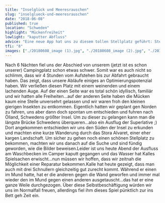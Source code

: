 ```yaml
---
title: "Inselglück und Meeresrauschen"
slug: "inselglueck-und-meeresrauschen"
date: "2018-06-08"
published: true
location: "Schweden"
highlight: "Mückenfreiheit"
lowlight: "kaputter Abfluss"
advice: "Eine neue App hat uns zu diesem tollen Stellplatz geführt: Stellplatz Scandinavia"
tfi: "8"
images: ["./20180608_image (1).jpg", "./20180608_image (2).jpg", "./20180608_image (3).jpg", "./20180608_image (4).jpg", "./20180608_image (5).jpg", "./20180608_image (6).jpg", "./20180608_image (7).jpg", "./20180608_image (8).jpg", "./20180608_image (9).jpg", "./20180608_image (10).jpg", "./20180608_image (11).jpg", "./20180608_image (12).jpg", "./20180608_image (13).jpg", "./20180608_image (14).jpg", "./20180608_image (15).jpg", "./20180608_image (16).jpg", "./20180608_image (17).jpg"]
---
```


Nach 6 Nächten fiel uns der Abschied von unserem (jetzt ist es schon unserer) Campingplatz schon etwas schwer. Somit war es auch nicht so schlimm, dass wir 4 Stunden vom Aufstehen bis zur Abfahrt gebraucht haben. Das zeigt, dass unsere Abläufe einiges an Optimierungspotenzial haben. Wir verließen diesen Platz mit einem weinenden und einem lachenden Auge. Auf der einen Seite war es total schön idyllisch, familiär und wir hatten alle Freiheiten...auf der anderen Seite haben die Mücken kaum eine Stelle unversehrt gelassen und wir waren froh den kleinen gierigen Insekten zu entkommen. Eigentlich hatten wir geplant gen Norden zu fahren, uns aber dann doch spontan um entschieden und fuhren nach Ölland, Schwedens größter Insel. Um zu dieser zu gelangen kann man die längste Brücke Schwedens überqueren...also ein Ausflug der Superlative ;) Dort angekommen entschieden wir uns den Süden der Insel zu erkunden und machten eine kurze Wanderung durch das Stora Alvaret, einer eher kargen Landschaft. Um sicher zu gehen noch einen schönen Stellplatz zu bekommen, machten wir uns danach auf die Suche und sind fündig geworden, wie die Bilder beweisen.Leider ist uns heute Abend der Ausfluss am Waschbecken im Camper kaputt gegangen und das Wasser hat Kalles Spielsachen erwischt...nun müssen wir hoffen, dass wir zeitnah die Möglichkeit einer Reparatur bekommen.Kalle hat heute gezeigt, dass man auch mit drei Schnullern gleichzeitig gut zurecht kommt. Während er einen im Mund hatte, hat er die anderen gegen die Wand geworfen und immer mal wieder den im Mund gegen einen anderen ausgetauscht...das hat er eine ganze Weile durchgezogen. Über diese Selbstbeschäftigung würden wir uns im Normalfall freuen, allerdings fiel ihm dieses Spiel pünktlich zur ins Bett geh Zeit ein.